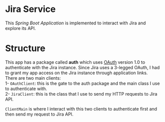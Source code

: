 # Jira Service

This *Spring Boot Application* is implemented to interact with Jira and explore its API.

# Structure
This app has a package called **auth** which uses [OAuth](https://en.wikipedia.org/wiki/OAuth) version 1.0 to authenticate
with the Jira instance. Since Jira uses a 3-legged OAuth, I had to grant my app access on the Jira instance through application
links.  
There are two main clients:  
1- `OAuthClient`: this is the gate to the auth package and the main class I use to authenticate with.  
2- `JiraClient`: this is the class that I use to send my HTTP requests to Jira API.

`ClientMain` is where I interact with this two clients to authenticate first and then send my request to Jira API.